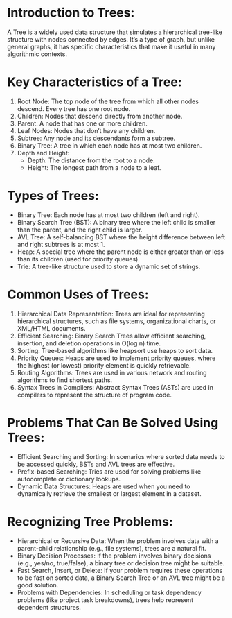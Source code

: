 # Introduction to Trees:
A Tree is a widely used data structure that simulates a hierarchical tree-like structure with nodes connected by edges. It’s a type of graph, but unlike general graphs, it has specific characteristics that make it useful in many algorithmic contexts.

# Key Characteristics of a Tree:
1. Root Node: The top node of the tree from which all other nodes descend. Every tree has one root node.
2. Children: Nodes that descend directly from another node.
3. Parent: A node that has one or more children.
4. Leaf Nodes: Nodes that don’t have any children.
5. Subtree: Any node and its descendants form a subtree.
6. Binary Tree: A tree in which each node has at most two children.
7. Depth and Height:
    - Depth: The distance from the root to a node.
    - Height: The longest path from a node to a leaf.

#  Types of Trees:
- Binary Tree: Each node has at most two children (left and right).
- Binary Search Tree (BST): A binary tree where the left child is smaller than the parent, and the right child is larger.
- AVL Tree: A self-balancing BST where the height difference between left and right subtrees is at most 1.
- Heap: A special tree where the parent node is either greater than or less than its children (used for priority queues).
- Trie: A tree-like structure used to store a dynamic set of strings.

# Common Uses of Trees:
1. Hierarchical Data Representation: Trees are ideal for representing hierarchical structures, such as file systems, organizational charts, or XML/HTML documents.
2. Efficient Searching: Binary Search Trees allow efficient searching, insertion, and deletion operations in O(log n) time.
3. Sorting: Tree-based algorithms like heapsort use heaps to sort data.
4. Priority Queues: Heaps are used to implement priority queues, where the highest (or lowest) priority element is quickly retrievable.
5. Routing Algorithms: Trees are used in various network and routing algorithms to find shortest paths.
6. Syntax Trees in Compilers: Abstract Syntax Trees (ASTs) are used in compilers to represent the structure of program code.

# Problems That Can Be Solved Using Trees:
- Efficient Searching and Sorting: In scenarios where sorted data needs to be accessed quickly, BSTs and AVL trees are effective.
- Prefix-based Searching: Tries are used for solving problems like autocomplete or dictionary lookups.
- Dynamic Data Structures: Heaps are used when you need to dynamically retrieve the smallest or largest element in a dataset.

# Recognizing Tree Problems:
- Hierarchical or Recursive Data: When the problem involves data with a parent-child relationship (e.g., file systems), trees are a natural fit.
- Binary Decision Processes: If the problem involves binary decisions (e.g., yes/no, true/false), a binary tree or decision tree might be suitable.
- Fast Search, Insert, or Delete: If your problem requires these operations to be fast on sorted data, a Binary Search Tree or an AVL tree might be a good solution.
- Problems with Dependencies: In scheduling or task dependency problems (like project task breakdowns), trees help represent dependent structures.
